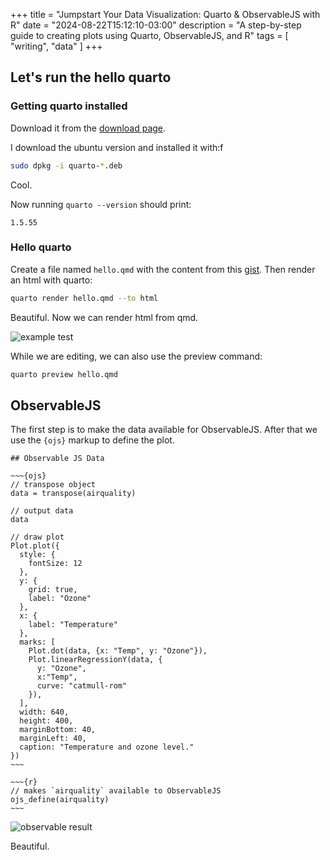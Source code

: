 +++
title = "Jumpstart Your Data Visualization: Quarto & ObservableJS with R"
date = "2024-08-22T15:12:10-03:00"
description = "A step-by-step guide to creating plots using Quarto, ObservableJS, and R"
tags = [
  "writing",
  "data"
]
+++


## Let's run the hello quarto

### Getting quarto installed

Download it from the [download page](https://quarto.org/docs/get-started/).

I download the ubuntu version and installed it with:f

```bash
sudo dpkg -i quarto-*.deb
```

Cool.

Now running `quarto --version` should print:

```plaintext
1.5.55
```

### Hello quarto

Create a file named `hello.qmd` with the content from this [gist](https://gist.github.com/gcgbarbosa/526c155c01489319b0ed4c9082e32268).
Then render an html with quarto:

```bash
quarto render hello.qmd --to html
```

Beautiful. Now we can render html from qmd.

![example test](/posts/observable/ggplot.png)

While we are editing, we can also use the preview command:

```bash
quarto preview hello.qmd
```

## ObservableJS

The first step is to make the data available for ObservableJS.
After that we use the `{ojs}` markup to define the plot.

```quarto
## Observable JS Data

~~~{ojs}
// transpose object
data = transpose(airquality)

// output data
data

// draw plot
Plot.plot({
  style: {
    fontSize: 12
  },
  y: {
    grid: true,
    label: "Ozone"
  },
  x: {
    label: "Temperature"
  },
  marks: [
    Plot.dot(data, {x: "Temp", y: "Ozone"}),
    Plot.linearRegressionY(data, {
      y: "Ozone",
      x:"Temp",
      curve: "catmull-rom"
    }),
  ],
  width: 640,
  height: 400,
  marginBottom: 40,
  marginLeft: 40,
  caption: "Temperature and ozone level."
})
~~~

~~~{r}
// makes `airquality` available to ObservableJS
ojs_define(airquality)
~~~

```

![observable result](/posts/observable/observable.png)

Beautiful.
